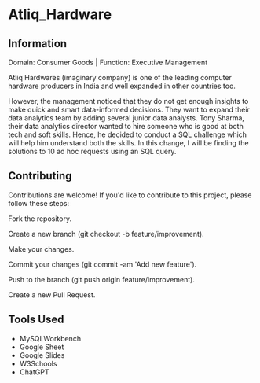 # Atliq_Hardware

## Information

Domain:  Consumer Goods | Function: Executive Management

Atliq Hardwares (imaginary company) is one of the leading computer hardware producers in India and well expanded in other countries too.

However, the management noticed that they do not get enough insights to make quick and smart data-informed decisions. They want to expand their data analytics team by adding several junior data analysts. Tony Sharma, their data analytics director wanted to hire someone who is good at both tech and soft skills. Hence, he decided to conduct a SQL challenge which will help him understand both the skills. In this change, I will be finding the solutions to 10 ad hoc requests using an SQL query. 

## Contributing

Contributions are welcome! If you'd like to contribute to this project, please follow these steps:

Fork the repository.

Create a new branch (git checkout -b feature/improvement).

Make your changes.

Commit your changes (git commit -am 'Add new feature').

Push to the branch (git push origin feature/improvement).

Create a new Pull Request.

## Tools Used
- MySQLWorkbench
- Google Sheet
- Google Slides
- W3Schools
- ChatGPT
